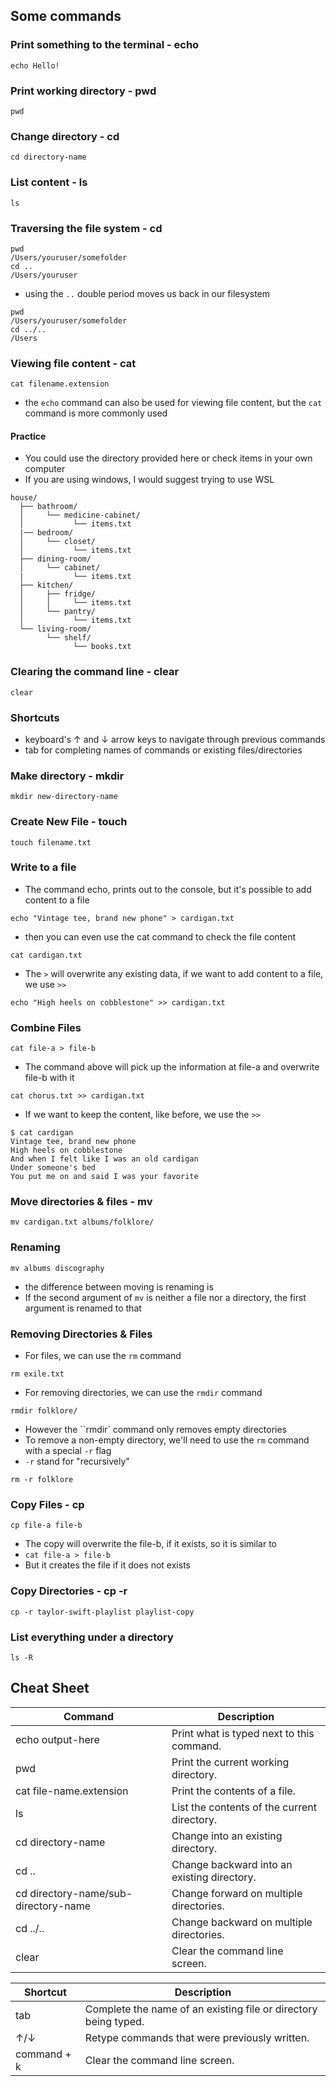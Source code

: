 ## Some commands

### Print something to the terminal - echo
```
echo Hello!
```

### Print working directory - pwd
```
pwd
```

### Change directory - cd
```
cd directory-name
```

### List content - ls
```
ls
```
### Traversing the file system - cd
```
pwd
/Users/youruser/somefolder
cd ..
/Users/youruser
```
* using the ```..``` double period moves us back in our filesystem
```
pwd
/Users/youruser/somefolder
cd ../..
/Users
```
### Viewing file content - cat
```
cat filename.extension
```
* the `echo` command can also be used for viewing file content, but the `cat` command is more commonly used

#### Practice
- You could use the directory provided here or check items in your own computer
- If you are using windows, I would suggest trying to use WSL
```
house/
  ├── bathroom/
  │     └── medicine-cabinet/
  │           └── items.txt
  |── bedroom/
  │     └── closet/
  │           └── items.txt
  ├── dining-room/
  │     └── cabinet/
  |           └── items.txt
  ├── kitchen/
  │     ├── fridge/
  │     │     └── items.txt
  │     └── pantry/
  │           └── items.txt
  └── living-room/
        └── shelf/
              └── books.txt
```

### Clearing the command line - clear
```
clear
```

### Shortcuts

- keyboard's ↑ and ↓ arrow keys to navigate through previous commands
- tab for completing names of commands or existing files/directories

### Make directory - mkdir
```
mkdir new-directory-name
```

### Create New File - touch
```
touch filename.txt
```

### Write to a file 
- The command echo, prints out to the console, but it's possible to add content to a file
```
echo "Vintage tee, brand new phone" > cardigan.txt
```
- then you can even use the cat command to check the file content
```
cat cardigan.txt
```
- The ``>`` will overwrite any existing data, if we want to add content to a file, we use ``>>``
```
echo "High heels on cobblestone" >> cardigan.txt
```
### Combine Files
```
cat file-a > file-b
```
- The command above will pick up the information at file-a and overwrite file-b with it
```
cat chorus.txt >> cardigan.txt
```
- If we want to keep the content, like before, we use the ``>>``
```
$ cat cardigan
Vintage tee, brand new phone
High heels on cobblestone
And when I felt like I was an old cardigan
Under someone's bed
You put me on and said I was your favorite
```
### Move directories & files - mv
```
mv cardigan.txt albums/folklore/
```
### Renaming
```
mv albums discography
```
- the difference between moving is renaming is
- If the second argument of ``mv`` is neither a file nor a directory, the first argument is renamed to that

### Removing Directories & Files
- For files, we can use the ``rm`` command
```
rm exile.txt
```
- For removing directories, we can use the ``rmdir`` command
```
rmdir folklore/
```
- However the ``rmdir` command only removes empty directories
- To remove a non-empty directory, we'll need to use the ``rm`` command with a special ``-r`` flag
- ``-r`` stand for "recursively"
  
```
rm -r folklore
```
### Copy Files - cp
```
cp file-a file-b
```
- The copy will overwrite the file-b, if it exists, so it is similar to
- ``cat file-a > file-b``
- But it creates the file if it does not exists

### Copy Directories - cp -r
```
cp -r taylor-swift-playlist playlist-copy
```

### List everything under a directory
```
ls -R
```

## Cheat Sheet

|Command	| Description|
|---|---|
|echo output-here |	Print what is typed next to this command.|
|pwd	| Print the current working directory.|
|cat file-name.extension	| Print the contents of a file.|
|ls	| List the contents of the current directory.|
|cd directory-name |	Change into an existing directory.|
|cd ..	| Change backward into an existing directory.|
|cd directory-name/sub-directory-name	| Change forward on multiple directories.|
|cd ../..	| Change backward on multiple directories.|
|clear | Clear the command line screen.|

| Shortcut | Description |
|---|---|
|tab	|Complete the name of an existing file or directory being typed.|
|↑/↓	|Retype commands that were previously written.|
|command + k	|Clear the command line screen.|
